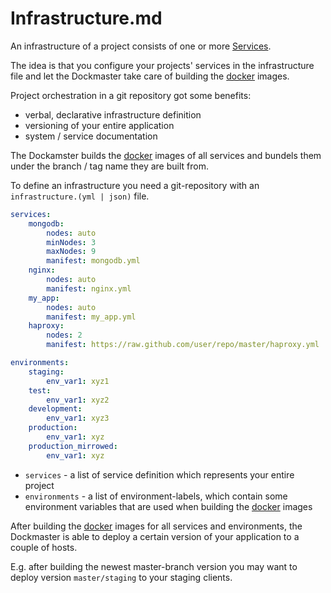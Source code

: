 # Infrastructure.md

An infrastructure of a project consists of one or more [Services](service.md).

The idea is that you configure your projects' services in the infrastructure file and
let the Dockmaster take care of building the [docker](http://www.docker.io/) images.

Project orchestration in a git repository got some benefits:
- verbal, declarative infrastructure definition
- versioning of your entire application
- system / service documentation

The Dockamster builds the [docker](http://www.docker.io/) images of all services and bundels them
under the branch / tag name they are built from.

To define an infrastructure you need a git-repository with an ``infrastructure.(yml | json)``
file.

```yaml
services:
    mongodb:
        nodes: auto
        minNodes: 3
        maxNodes: 9
        manifest: mongodb.yml
    nginx:
        nodes: auto
        manifest: nginx.yml
    my_app:
        nodes: auto
        manifest: my_app.yml
    haproxy:
        nodes: 2
        manifest: https://raw.github.com/user/repo/master/haproxy.yml

environments:
    staging:
        env_var1: xyz1
    test:
        env_var1: xyz2
    development:
        env_var1: xyz3
    production:
        env_var1: xyz
    production_mirrowed:
        env_var1: xyz

```

- ``services`` - a list of service definition which represents your entire project
- ``environments`` - a list of environment-labels, which contain some environment variables
    that are used when building the [docker](http://www.docker.io/) images

After building the [docker](http://www.docker.io/) images for all services and environments,
the Dockmaster is able to deploy a certain version of your application to a couple of hosts.

E.g. after building the newest master-branch version you may want
to deploy version ``master/staging`` to your staging clients.
